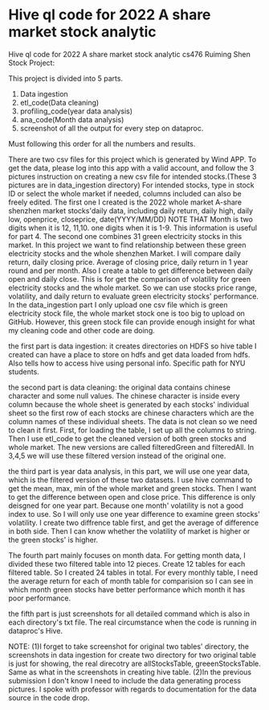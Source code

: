 # Hive ql code for 2022 A share market stock analytic
Hive ql code for 2022 A share market stock analytic
cs476 Ruiming Shen Stock Project:

This project is divided into 5 parts.
1. Data ingestion
2. etl_code(Data cleaning)
3. profiling_code(year data analysis)
4. ana_code(Month data analysis)
5. screenshot of all the output for every step on dataproc.

Must following this order for all the numbers and results.

There are two csv files for this project which is generated by Wind APP. To get the data, please log into this app with a valid account, and follow the 3 pictures instruction on creating a new csv file for intended stocks.(These 3 pictures are in data_ingestion directory) For intended stocks, type in stock ID or select the whole market if needed, columns included can also be freely edited. The first one I created is the 2022 whole market A-share shenzhen market stocks'daily data, including daily return, daily high, daily low, openprice, closeprice, date(YYYY/MM/DD) NOTE THAT Month is two digits when it is 12, 11,10. one digits when it is 1-9. This information is useful for part 4. The second one combines 31 green electricity stocks in this market. In this project we want to find relationship between these green electricity stocks and the whole shenzhen Market. I will compare daily return, daily closing price. Average of closing price, daily return in 1 year round and per month. Also I create a table to get difference between daily open and daily close. This is for get the comparison of volatility for green electricity stocks and the whole market. So we can use stocks price range, volatility, and daily return to evaluate green electricity stocks' performance. In the data_ingestion part I only upload one csv file which is green electricity stock file, the whole market stock one is too big to upload on GitHub. However, this green stock file can provide enough insight for what my cleaning code and other code are doing.

the first part is data ingestion: it creates directories on HDFS so hive table I created can have a place to store on hdfs and get data loaded from hdfs. Also tells how to access hive using personal info. Specific path for NYU students.

the second part is data cleaning: the original data contains chinese character and some null values. The chinese character is inside every column because the whole sheet is generated by each stocks' individual sheet so the first row of each stocks are chinese characters which are the column names of these individual sheets. The data is not clean so we need to clean it first. First, for loading the table, I set up all the columns to string. Then I use etl_code to get the cleaned version of both green stocks and whole market. The new versions are called filteredGreen and filteredAll. In 3,4,5 we will use these filtered version instead of the original one.

the third part is year data analysis, in this part, we will use one year data, which is the filtered version of these two datasets. I use hive command to get the mean, max, min of the whole market and green stocks. Then I want to get the difference between open and close price. This difference is only deisgned for one year part. Because one month' volatility is not a good index to use. So I will only use one year difference to examine green stocks' volatility. I create two diffrence table first, and get the average of difference in both side. Then I can know whether the volatility of market is higher or the green stocks' is higher.

The fourth part mainly focuses on month data. For getting month data, I divided these two filtered table into 12 pieces. Create 12 tables for each filtered table. So I created 24 tables in total. For every monthly table, I need the average return for each of month table for comparision so I can see in which month green stocks have better performance which month it has poor performance. 

the fifth part is just screenshots for all detailed command which is also in each directory's txt file. The real circumstance when the code is running in dataproc's Hive.

NOTE: (1)I forget to take screenshot for original two tables' directory, the screenshots in data ingestion for create two directory for two original table is just for showing, the real direcotry are allStocksTable, greeenStocksTable. Same as what in the screenshots in creating hive table.
      (2)In the previous submission I don't know I need to include the data generating process pictures. I spoke with professor with regards to documentation for the data source in the code drop.

